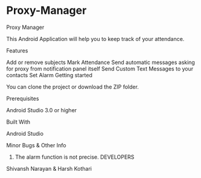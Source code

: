 # Proxy-Manager
Proxy Manager

This Android Application will help you to keep track of your attendance.

Features

Add or remove subjects
Mark Attendance
Send automatic messages asking for proxy from notification panel itself
Send Custom Text Messages to your contacts
Set Alarm
Getting started

You can clone the project or download the ZIP folder.

Prerequisites

Android Studio 3.0 or higher

Built With

Android Studio

Minor Bugs & Other Info

1. The alarm function is not precise.
DEVELOPERS

Shivansh Narayan & Harsh Kothari
